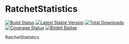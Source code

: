 RatchetStatistics
=================

[![Build Status](https://travis-ci.org/WyriHaximus/RatchetStatistics.png)](https://travis-ci.org/WyriHaximus/RatchetStatistics)
[![Latest Stable Version](https://poser.pugx.org/WyriHaximus/Ratchet-Statistics/v/stable.png)](https://packagist.org/packages/WyriHaximus/Ratchet-Statistics)
[![Total Downloads](https://poser.pugx.org/WyriHaximus/Ratchet-Statistics/downloads.png)](https://packagist.org/packages/WyriHaximus/Ratchet-Statistics)
[![Coverage Status](https://coveralls.io/repos/WyriHaximus/RatchetStatistics/badge.png)](https://coveralls.io/r/WyriHaximus/RatchetStatistics)
[![Bitdeli Badge](https://d2weczhvl823v0.cloudfront.net/WyriHaximus/ratchetstatistics/trend.png)](https://bitdeli.com/free "Bitdeli Badge")

RatchetStatistics


